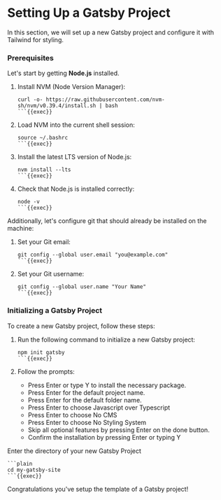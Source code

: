 # Setting Up a Gatsby Project

In this section, we will set up a new Gatsby project and configure it with Tailwind for styling.

### Prerequisites

Let's start by getting **Node.js** installed. 

1. Install NVM (Node Version Manager):

    ```plain
    curl -o- https://raw.githubusercontent.com/nvm-sh/nvm/v0.39.4/install.sh | bash
    ```{{exec}}

2. Load NVM into the current shell session:

    ```plain
    source ~/.bashrc
    ```{{exec}}

3. Install the latest LTS version of Node.js:

    ```plain
    nvm install --lts
    ```{{exec}}

4. Check that Node.js is installed correctly:

    ```plain
    node -v
    ```{{exec}}

Additionally, let's configure git that should already be installed on the machine:

1. Set your Git email:

    ```plain
    git config --global user.email "you@example.com"
    ```{{exec}}

2. Set your Git username:

    ```plain
    git config --global user.name "Your Name"
    ```{{exec}}

### Initializing a Gatsby Project

To create a new Gatsby project, follow these steps:

1. Run the following command to initialize a new Gatsby project:

    ```plain
    npm init gatsby
    ```{{exec}}

2. Follow the prompts:
   - Press Enter or type Y to install the necessary package.
   - Press Enter for the default project name.
   - Press Enter for the default folder name.
   - Press Enter to choose Javascript over Typescript
   - Press Enter to choose No CMS
   - Press Enter to choose No Styling System
   - Skip all optional features by pressing Enter on the done button.
   - Confirm the installation by pressing Enter or typing Y

Enter the directory of your new Gatsby Project

    ```plain
    cd my-gatsby-site
    ```{{exec}}
    
Congratulations you've setup the template of a Gatsby project!
